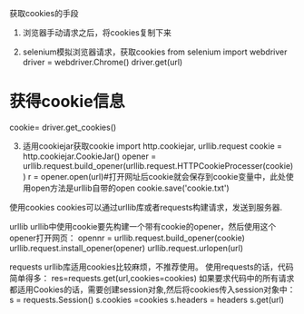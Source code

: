 获取cookies的手段


1. 浏览器手动请求之后，将cookies复制下来


2. selenium模拟浏览器请求，获取cookies
from selenium import webdriver
driver = webdriver.Chrome()
driver.get(url)
# 获得cookie信息
cookie= driver.get_cookies()


3. 适用cookiejar获取cookie
import http.cookiejar, urllib.request
cookie = http.cookiejar.CookieJar()
opener = urllib.request.build_opener(urllib.request.HTTPCookieProcesser(cookie))
r = opener.open(url)#打开网址后cookie就会保存到cookie变量中，此处使用open方法是urllib自带的open
cookie.save('cookie.txt')


使用cookies
cookies可以通过urllib库或者requests构建请求，发送到服务器.


urllib
urllib中使用cookie要先构建一个带有cookie的opener，然后使用这个opener打开网页：
opennr = urllib.request.build_opener(cookie)
urllib.request.install_opener(opener)
urllib.request.urlopen(url)


requests
urllib库适用cookies比较麻烦，不推荐使用。
使用requests的话，代码简单得多：
res=requests.get(url,cookies=cookies)
如果要求代码中的所有请求都适用Cookies的话，需要创建session对象,然后将cookies传入session对象中：
s = requests.Session()
s.cookies =cookies
s.headers = headers
s.get(url)
